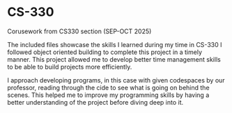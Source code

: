 # CS-330
Corusework from CS330 section (SEP-OCT 2025)

The included files showcase the skills I learned during my time in CS-330
I followed object oriented building to complete this project in a timely manner.
This project allowed me to develop better time management skills to be able to build projects more efficiently.

I approach developing programs, in this case with given codespaces by our professor, reading through the cide to see what is going on behind the scenes. This helped me to improve my programming skills by having a better understanding of the project before diving deep into it.
